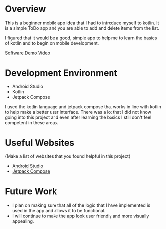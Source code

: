 # Overview

This is a beginner mobile app idea that I had to introduce myself to kotlin. It is a simple ToDo app and you are able to add and delete items from the list.

I figured that it would be a good, simple app to help me to learn the basics of kotlin and to begin on mobile development.


[Software Demo Video](https://www.youtube.com/watch?v=swr_LJ6X-EI)

# Development Environment

- Android Studio
- Kotlin
- Jetpack Compose

I used the kotlin language and jetpack compose that works in line with kotlin to help make a better user interface. There was a lot that I did not know going into this project and even after learning the basics I still don't feel competent in these areas.

# Useful Websites

{Make a list of websites that you found helpful in this project}
* [Android Studio](https://developer.android.com/codelabs/basic-android-kotlin-compose-first-app#2)
* [Jetpack Compose](https://developer.android.com/jetpack/compose/tutorial)

# Future Work

- I plan on making sure that all of the logic that I have implemented is used in the app and allows it to be functional.
- I will continue to make the app look user friendly and more visually appealing.
